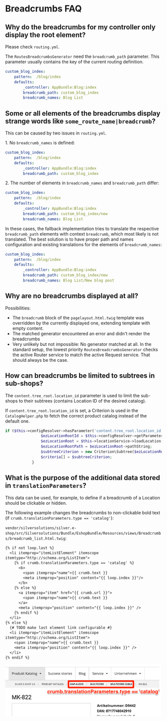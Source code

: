 # Breadcrumbs FAQ

## Why do the breadcrumbs for my controller only display the root element?

Please check `routing.yml`.

The `RoutesBreadcrumbsGenerator` need the `breadcrumb_path` parameter. This parameter usually contains the key of the current routing definition.

``` yaml
custom_blog_index:
    pattern:  /blog/index
    defaults:
        _controller: AppBundle:Blog:index
        breadcrumb_path: custom_blog_index
        breadcrumb_names: Blog List
```

## Some or all elements of the breadcrumbs display strange words like `some_route_name|breadcrumb`?

This can be caused by two issues in `routing.yml`.

1\. No `breadcrumb_names` is defined:

``` yaml
custom_blog_index:
    pattern:  /blog/index
    defaults:
        _controller: AppBundle:Blog:index
        breadcrumb_path: custom_blog_index
```

2\. The number of elements in `breadcrumb_names` and `breadcrumb_path` differ:

``` yaml
custom_blog_index:
    pattern:  /blog/index
    defaults:
        _controller: AppBundle:Blog:index
        breadcrumb_path: custom_blog_index/new
        breadcrumb_names: Blog List
```

In these cases, the fallback implementation tries to translate the respective `breadcrumb_path` elements with context `breadcrumb`, which most likely is not translated. The best solution is to have proper path and names configuration and existing translations for the elements of `breadcrumb_names`:

``` yaml
custom_blog_index:
    pattern:  /blog/index
    defaults:
        _controller: AppBundle:Blog:index
        breadcrumb_path: custom_blog_index/new
        breadcrumb_names: Blog List/New blog post
```

## Why are no breadcrumbs displayed at all?

Possibilities:

- The `breadcrumb` block of the `pagelayout.html.twig` template was overridden by the currently displayed one, extending template with empty content.
- The matched generator encountered an error and didn't render the breadcrumbs
- Very unlikely but not impossible: No generator matched at all.
In the standard setup, the lowest priority `RoutesBreadcrumbsGenerator` checks the active Router service to match the active Request service. That should always be the case.

## How can breadcrumbs be limited to subtrees in sub-shops?

The `content.tree_root.location_id` parameter is used to limit the sub-shops to their subtrees (contains Location ID of the desired catalog).

If `content.tree_root.location_id` is set, a Criterion is used in the `CatalogHelper.php` to fetch the correct product catalog instead of the default one.

``` php
if ($this->configResolver->hasParameter('content.tree_root.location_id')) {
                $ezLocationRootId = $this->configResolver->getParameter('content.tree_root.location_id');
                $ezLocationRoot = $this->locationService->loadLocation($ezLocationRootId);
                $ezLocationRootPath = $ezLocationRoot->pathString;
                $subtreeCriterion = new Criterion\Subtree($ezLocationRootPath);
                $criteria[] = $subtreeCriterion;
            }
```

## What is the purpose of the additional data stored in `translationParameters`?

This data can be used, for example, to define if a breadcrumb of a Location should be clickable or hidden.

The following example changes the breadcrumbs to non-clickable bold text (if `crumb.translationParameters.type == 'catalog'`):

`vendor/silversolutions/silver.e-shop/src/Silversolutions/Bundle/EshopBundle/Resources/views/Breadcrumbs/breadcrumb_list.html.twig`:

``` html+twig
{% if not loop.last %}
  <li itemprop="itemListElement" itemscope itemtype="http://schema.org/ListItem">
    {% if crumb.translationParameters.type == 'catalog' %}
      <b>
        <span itemprop="name">{{ crumb.text }}
        <meta itemprop="position" content="{{ loop.index }}"/>
      </b>
    {% else %}
      <a itemprop="item" href="{{ crumb.url }}">
        <span itemprop="name">{{ crumb.text }}
      </a>
      <meta itemprop="position" content="{{ loop.index }}" />
    {% endif %}
  </li>
{% else %}
  {# TODO make last element link configurable #}
  <li itemprop="itemListElement" itemscope itemtype="http://schema.org/ListItem">
    <span itemprop="name">{{ crumb.text }}
    <meta itemprop="position" content="{{ loop.index }}" />
  </li>
{% endif %}
```

![](../img/breadcrumbs_faq.png)  
